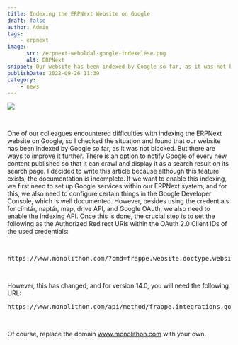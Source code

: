 ```yaml
---
title: Indexing the ERPNext Website on Google
draft: false
author: Admin
tags:
    - erpnext
image:
      src: /erpnext-weboldal-google-indexelése.png
      alt: ERPNext
snippet: Our website has been indexed by Google so far, as it was not blocked. But there are ways to improve it further.
publishDate: 2022-09-26 11:39
category:
    - news
---
```


<p><img src="/erpnext-weboldal-google-indexelése.png"></p><p><br></p><p>One of our colleagues encountered difficulties with indexing the ERPNext website on Google, so I checked the situation and found that our website has been indexed by Google so far, as it was not blocked. But there are ways to improve it further. There is an option to notify Google of every new content published so that it can crawl and display it as a search result on its search page. I decided to write this article because although this feature exists, the documentation is incomplete. If we want to enable this indexing, we first need to set up Google services within our ERPNext system, and for this, we also need to configure certain things in the Google Developer Console, which is well documented. However, besides using the credentials for címtár, naptár, map, drive API, and Google OAuth, we also need to enable the Indexing API. Once this is done, the crucial step is to set the following as the Authorized Redirect URIs within the OAuth 2.0 Client IDs of the used credentials:</p><p><br></p><pre class="ql-code-block-container" spellcheck="false"><div class="ql-code-block" data-language="plain">https://www.monolithon.com/?cmd=frappe.website.doctype.website_settings.google_indexing.google_callback</div></pre><p><br></p><p>However, this has changed, and for version 14.0, you will need the following URL:</p><pre class="ql-code-block-container" spellcheck="false"><div class="ql-code-block">https://www.monolithon.com/api/method/frappe.integrations.google_oauth.callback</div></pre><p><br></p><p>Of course, replace the domain <a href="http://www.monolithon.com" rel="noopener noreferrer">www.monolithon.com</a> with your own.</p>
